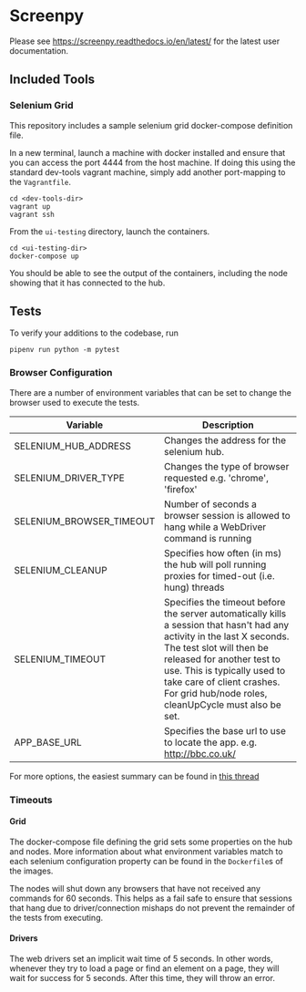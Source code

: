 # Screenpy
Please see https://screenpy.readthedocs.io/en/latest/ for the latest user documentation.

## Included Tools
### Selenium Grid
This repository includes a sample selenium grid docker-compose definition file.

In a new terminal, launch a machine with docker installed and ensure that you can access the port 4444 from the host machine.
If doing this using the standard dev-tools vagrant machine, simply add another port-mapping to the `Vagrantfile`.

```commandline
cd <dev-tools-dir>
vagrant up
vagrant ssh
```
From the `ui-testing` directory, launch the containers.

```commandline
cd <ui-testing-dir>
docker-compose up
```
You should be able to see the output of the containers, including the node showing that it has connected to the hub.

## Tests
To verify your additions to the codebase, run

```commandline
pipenv run python -m pytest
```

### Browser Configuration
There are a number of environment variables that can be set to change the browser used to execute the tests.

 | Variable | Description |
 |----------|-------------|
 | SELENIUM_HUB_ADDRESS | Changes the address for the selenium hub. |
 | SELENIUM_DRIVER_TYPE | Changes the type of browser requested e.g. 'chrome', 'firefox' |
 | SELENIUM_BROWSER_TIMEOUT | Number of seconds a browser session is allowed to hang while a WebDriver command is running |
 | SELENIUM_CLEANUP | Specifies how often (in ms) the hub will poll running proxies for timed-out (i.e. hung) threads |
 | SELENIUM_TIMEOUT | Specifies the timeout before the server automatically kills a session that hasn't had any activity in the last X seconds. The test slot will then be released for another test to use. This is typically used to take care of client crashes. For grid hub/node roles, cleanUpCycle must also be set. |
 | APP_BASE_URL | Specifies the base url to use to locate the app. e.g. http://bbc.co.uk/ |
 
 For more options, the easiest summary can be found in [this thread](https://stackoverflow.com/questions/43395659/properties-for-selenium-grid-hub-node-config)

### Timeouts
#### Grid
The docker-compose file defining the grid sets some properties on the hub and nodes.  More information about what
environment variables match to each selenium configuration property can be found in the `Dockerfile`s of the images.

The nodes will shut down any browsers that have not received any commands for 60 seconds.  This helps as a fail safe
to ensure that sessions that hang due to driver/connection mishaps do not prevent the remainder of the tests from 
executing.

#### Drivers
The web drivers set an implicit wait time of 5 seconds.  In other words, whenever they try to load a page or find an
element on a page, they will wait for success for 5 seconds.  After this time, they will throw an error.